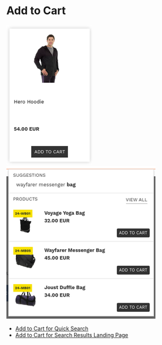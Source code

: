 # Add to Cart

![landing add to cart](/modules/add-to-cart/images/image001.png)
![quick add to cart](/modules/add-to-cart/images/image002.png)

- [Add to Cart for Quick Search](/modules/add-to-cart/quick)
- [Add to Cart for Search Results Landing Page](/modules/add-to-cart/landing)
